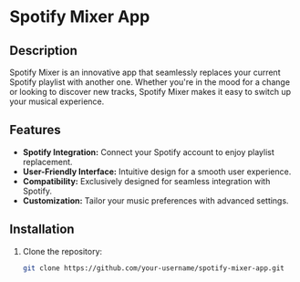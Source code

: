 # Spotify Mixer App

 ## Description

 Spotify Mixer is an innovative app that seamlessly replaces your current Spotify playlist with another one. Whether you're in the mood for a change or looking to discover new tracks, Spotify Mixer makes it easy to switch up your musical experience.

 ## Features

 - **Spotify Integration:** Connect your Spotify account to enjoy playlist replacement.
 - **User-Friendly Interface:** Intuitive design for a smooth user experience.
 - **Compatibility:** Exclusively designed for seamless integration with Spotify.
 - **Customization:** Tailor your music preferences with advanced settings.

 ## Installation

 1. Clone the repository:

    ```bash
    git clone https://github.com/your-username/spotify-mixer-app.git
    ```